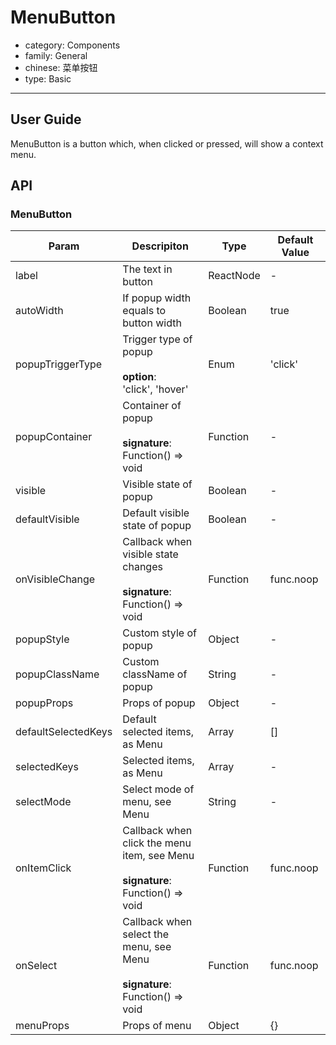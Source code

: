 # MenuButton

-   category: Components
-   family: General
-   chinese: 菜单按钮
-   type: Basic

---

## User Guide

MenuButton is a button which, when clicked or pressed, will show a context menu.

## API

### MenuButton

| Param | Descripiton  | Type  | Default Value |
| ---------------- | ----------------------------------------------------- | --------- | --------- |
| label            | The text in button     | ReactNode | -         |
| autoWidth        | If popup width equals to button width        | Boolean   | true      |
| popupTriggerType | Trigger type of popup<br><br>**option**:<br>'click', 'hover'            | Enum      | 'click'   |
| popupContainer   | Container of popup<br><br>**signature**:<br>Function() => void             | Function  | -         |
| visible          | Visible state of popup    | Boolean   | -         |
| defaultVisible   | Default visible state of popup | Boolean   | -         |
| onVisibleChange  | Callback when visible state changes <br><br>**signature**:<br>Function() => void    | Function  | func.noop |
| popupStyle       | Custom style of popup | Object    | -         |
| popupClassName   | Custom className of popup | String    | -         |
| popupProps       | Props of popup | Object    | -         |
| defaultSelectedKeys | Default selected items, as Menu                                | Array     | \[]       |
| selectedKeys        | Selected items, as Menu                                   | Array     | -         |
| selectMode       | Select mode of menu, see Menu                                        | String    | -         |
| onItemClick      | Callback when click the menu item, see Menu<br><br>**signature**:<br>Function() => void | Function  | func.noop |
| onSelect         | Callback when select the menu, see Menu<br><br>**signature**:<br>Function() => void  | Function  | func.noop |
| menuProps        | Props of menu  | Object    | {}         |
